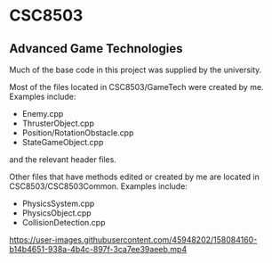 # CSC8503

## Advanced Game Technologies

Much of the base code in this project was supplied by the university.

Most of the files located in CSC8503/GameTech were created by me. Examples include:

- Enemy.cpp
- ThrusterObject.cpp
- Position/RotationObstacle.cpp
- StateGameObject.cpp

and the relevant header files.

Other files that have methods edited or created by me are located in CSC8503/CSC8503Common.
Examples include:

- PhysicsSystem.cpp
- PhysicsObject.cpp
- CollisionDetection.cpp



https://user-images.githubusercontent.com/45948202/158084160-b14b4651-938a-4b4c-897f-3ca7ee39aeeb.mp4


